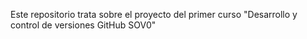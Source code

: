Este repositorio trata sobre el proyecto del primer curso "Desarrollo y control de versiones GitHub SOV0"

